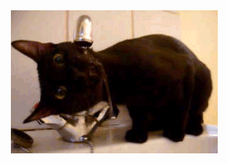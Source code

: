 <div align="center">
  <img src="https://github.com/goblindegook/goblindegook/raw/master/black-cat.gif">
</div>
